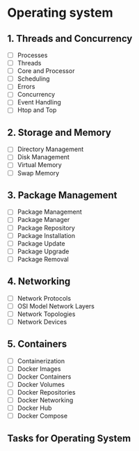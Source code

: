 # Operating system

## 1. Threads and Concurrency

- [ ] Processes
- [ ] Threads
- [ ] Core and Processor
- [ ] Scheduling
- [ ] Errors
- [ ] Concurrency
- [ ] Event Handling
- [ ] Htop and Top

## 2. Storage and Memory

- [ ] Directory Management
- [ ] Disk Management
- [ ] Virtual Memory
- [ ] Swap Memory

## 3. Package Management

- [ ] Package Management
- [ ] Package Manager
- [ ] Package Repository
- [ ] Package Installation
- [ ] Package Update
- [ ] Package Upgrade
- [ ] Package Removal

## 4. Networking

- [ ] Network Protocols
- [ ] OSI Model Network Layers
- [ ] Network Topologies
- [ ] Network Devices

## 5. Containers

- [ ] Containerization
- [ ] Docker Images
- [ ] Docker Containers
- [ ] Docker Volumes
- [ ] Docker Repositories
- [ ] Docker Networking
- [ ] Docker Hub
- [ ] Docker Compose

## Tasks for Operating System 


